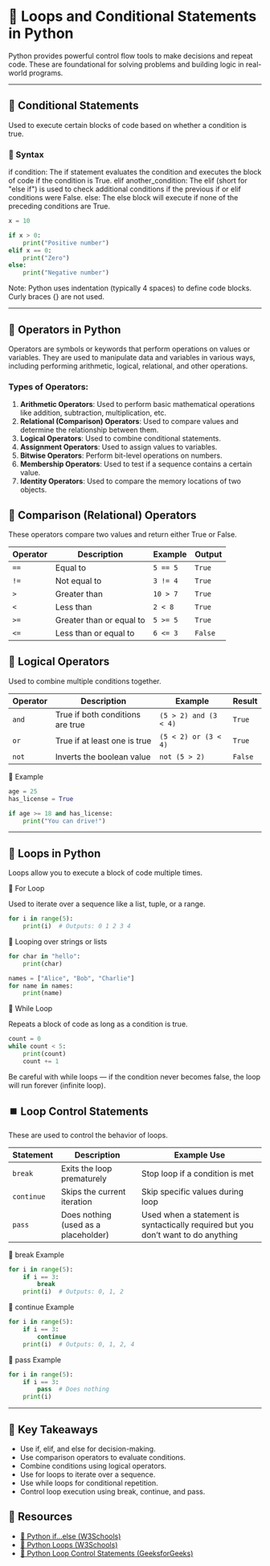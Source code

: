 # 🔁 Loops and Conditional Statements in Python

Python provides powerful control flow tools to make decisions and repeat code. These are foundational for solving problems and building logic in real-world programs.

---

## 🔹 Conditional Statements

Used to execute certain blocks of code based on whether a condition is true.

### 🔹 Syntax

if condition:
    The if statement evaluates the condition and executes the block of code if the condition is True.
elif another_condition:
    The elif (short for "else if") is used to check additional conditions if the previous if or elif conditions were False.
else:
    The else block will execute if none of the preceding conditions are True.

```python
x = 10

if x > 0:
    print("Positive number")
elif x == 0:
    print("Zero")
else:
    print("Negative number")
```
Note: Python uses indentation (typically 4 spaces) to define code blocks. Curly braces {} are not used.


---


## 🔢 Operators in Python

Operators are symbols or keywords that perform operations on values or variables. They are used to manipulate data and variables in various ways, including performing arithmetic, logical, relational, and other operations.

### Types of Operators:
1. **Arithmetic Operators**: Used to perform basic mathematical operations like addition, subtraction, multiplication, etc.
2. **Relational (Comparison) Operators**: Used to compare values and determine the relationship between them.
3. **Logical Operators**: Used to combine conditional statements.
4. **Assignment Operators**: Used to assign values to variables.
5. **Bitwise Operators**: Perform bit-level operations on numbers.
6. **Membership Operators**: Used to test if a sequence contains a certain value.
7. **Identity Operators**: Used to compare the memory locations of two objects.



## 🧮 Comparison (Relational) Operators

These operators compare two values and return either True or False.

| Operator | Description              | Example  | Output  |
| -------- | ------------------------ | -------- | ------- |
| `==`     | Equal to                 | `5 == 5` | `True`  |
| `!=`     | Not equal to             | `3 != 4` | `True`  |
| `>`      | Greater than             | `10 > 7` | `True`  |
| `<`      | Less than                | `2 < 8`  | `True`  |
| `>=`     | Greater than or equal to | `5 >= 5` | `True`  |
| `<=`     | Less than or equal to    | `6 <= 3` | `False` |


## 🔗 Logical Operators

Used to combine multiple conditions together.

| Operator | Description                      | Example               | Result  |
| -------- | -------------------------------- | --------------------- | ------- |
| `and`    | True if both conditions are true | `(5 > 2) and (3 < 4)` | `True`  |
| `or`     | True if at least one is true     | `(5 < 2) or (3 < 4)`  | `True`  |
| `not`    | Inverts the boolean value        | `not (5 > 2)`         | `False` |


🔹 Example
```python
age = 25
has_license = True

if age >= 18 and has_license:
    print("You can drive!")
```


---


## 🔄 Loops in Python

Loops allow you to execute a block of code multiple times.


🔸 For Loop

Used to iterate over a sequence like a list, tuple, or a range.

```python
for i in range(5):
    print(i)  # Outputs: 0 1 2 3 4
```

🔹 Looping over strings or lists

```python
for char in "hello":
    print(char)

names = ["Alice", "Bob", "Charlie"]
for name in names:
    print(name)
```
🔸 While Loop

Repeats a block of code as long as a condition is true.

```python
count = 0
while count < 5:
    print(count)
    count += 1
```
Be careful with while loops — if the condition never becomes false, the loop will run forever (infinite loop).


## ⏹️ Loop Control Statements

These are used to control the behavior of loops.

| Statement  | Description                          | Example Use                                                                       |
| ---------- | ------------------------------------ | --------------------------------------------------------------------------------- |
| `break`    | Exits the loop prematurely           | Stop loop if a condition is met                                                   |
| `continue` | Skips the current iteration          | Skip specific values during loop                                                  |
| `pass`     | Does nothing (used as a placeholder) | Used when a statement is syntactically required but you don’t want to do anything |


🔹 break Example
```python
for i in range(5):
    if i == 3:
        break
    print(i)  # Outputs: 0, 1, 2
```

🔹 continue Example
```python
for i in range(5):
    if i == 3:
        continue
    print(i)  # Outputs: 0, 1, 2, 4
```

🔹 pass Example
```python
for i in range(5):
    if i == 3:
        pass  # Does nothing
    print(i)
```

---

## 🧠 Key Takeaways

- Use if, elif, and else for decision-making.
- Use comparison operators to evaluate conditions.
- Combine conditions using logical operators.
- Use for loops to iterate over a sequence.
- Use while loops for conditional repetition.
- Control loop execution using break, continue, and pass.


## 🔗 Resources

- [📘 Python if...else (W3Schools)](https://www.w3schools.com/python/python_conditions.asp)
- [📘 Python Loops (W3Schools)](https://www.w3schools.com/python/python_for_loops.asp)
- [📘 Python Loop Control Statements (GeeksforGeeks)](https://www.geeksforgeeks.org/loops-in-python/)




